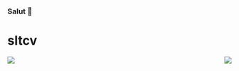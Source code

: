 ### Salut 👋
# sltcv

<img align="left" src="https://github-readme-stats.vercel.app/api?username=GAGOU78&show_icons=true&theme=jolly&count_private=true"/>
<img align="right" src="https://github-readme-stats.vercel.app/api/top-langs/?username=GAGOU78&compact&theme=jolly&count_private=true"/>



